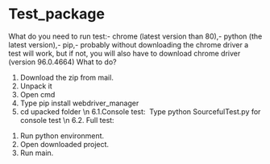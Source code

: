 # Test_package

What do you need to run test:- chrome (latest version than 80),- python (the latest version),- pip,- probably without downloading the chrome driver a test will work, but if not, you will also have to download chrome driver (version 96.0.4664)
What to do?
1. Download the zip from mail.
2. Unpack it
3. Open cmd
4. Type pip install webdriver_manager
5. cd upacked folder \n
6.1.Console test: 
Type python SourcefulTest.py for console test \n
6.2. Full test:
1) Run python environment.
2) Open downloaded project.
3) Run main.
